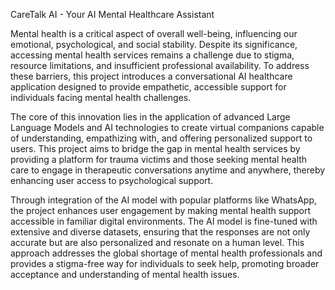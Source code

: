 CareTalk AI - Your AI Mental Healthcare Assistant

Mental health is a critical aspect of overall well-being, influencing our emotional,
psychological, and social stability. Despite its significance, accessing mental health
services remains a challenge due to stigma, resource limitations, and insufficient
professional availability. To address these barriers, this project introduces a
conversational AI healthcare application designed to provide empathetic, accessible
support for individuals facing mental health challenges.

The core of this innovation lies in the application of advanced Large Language Models
and AI technologies to create virtual companions capable of understanding,
empathizing with, and offering personalized support to users. This project aims to bridge
the gap in mental health services by providing a platform for trauma victims and those
seeking mental health care to engage in therapeutic conversations anytime and
anywhere, thereby enhancing user access to psychological support.

Through integration of the AI model with popular platforms like WhatsApp, the project
enhances user engagement by making mental health support accessible in familiar
digital environments. The AI model is fine-tuned with extensive and diverse datasets,
ensuring that the responses are not only accurate but are also personalized and
resonate on a human level. This approach addresses the global shortage of mental
health professionals and provides a stigma-free way for individuals to seek help,
promoting broader acceptance and understanding of mental health issues.
